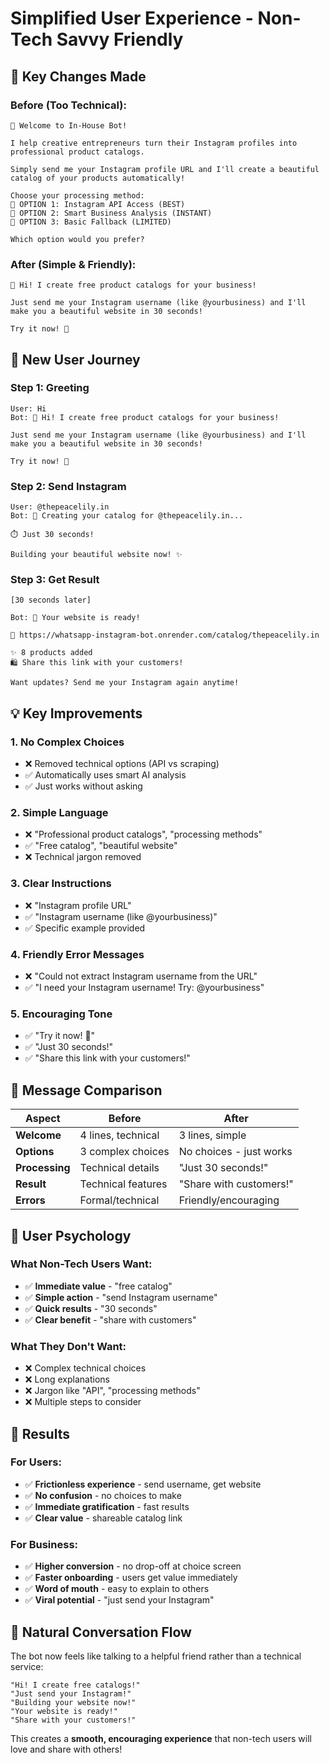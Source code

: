 # Simplified User Experience - Non-Tech Savvy Friendly

## 🎯 **Key Changes Made**

### **Before (Too Technical):**
```
🎉 Welcome to In-House Bot!

I help creative entrepreneurs turn their Instagram profiles into professional product catalogs.

Simply send me your Instagram profile URL and I'll create a beautiful catalog of your products automatically!

Choose your processing method:
🔐 OPTION 1: Instagram API Access (BEST)
🧠 OPTION 2: Smart Business Analysis (INSTANT)
📱 OPTION 3: Basic Fallback (LIMITED)

Which option would you prefer?
```

### **After (Simple & Friendly):**
```
🎉 Hi! I create free product catalogs for your business!

Just send me your Instagram username (like @yourbusiness) and I'll make you a beautiful website in 30 seconds! 

Try it now! 📸
```

## 🚀 **New User Journey**

### **Step 1: Greeting**
```
User: Hi
Bot: 🎉 Hi! I create free product catalogs for your business!

Just send me your Instagram username (like @yourbusiness) and I'll make you a beautiful website in 30 seconds! 

Try it now! 📸
```

### **Step 2: Send Instagram**
```
User: @thepeacelily.in
Bot: 🚀 Creating your catalog for @thepeacelily.in...

⏱️ Just 30 seconds! 

Building your beautiful website now! ✨
```

### **Step 3: Get Result**
```
[30 seconds later]

Bot: 🎉 Your website is ready!

📱 https://whatsapp-instagram-bot.onrender.com/catalog/thepeacelily.in

✨ 8 products added
🛍️ Share this link with your customers!

Want updates? Send me your Instagram again anytime!
```

## 💡 **Key Improvements**

### **1. No Complex Choices**
- ❌ Removed technical options (API vs scraping)
- ✅ Automatically uses smart AI analysis
- ✅ Just works without asking

### **2. Simple Language**
- ❌ "Professional product catalogs", "processing methods"
- ✅ "Free catalog", "beautiful website"
- ❌ Technical jargon removed

### **3. Clear Instructions**
- ❌ "Instagram profile URL" 
- ✅ "Instagram username (like @yourbusiness)"
- ✅ Specific example provided

### **4. Friendly Error Messages**
- ❌ "Could not extract Instagram username from the URL"
- ✅ "I need your Instagram username! Try: @yourbusiness"

### **5. Encouraging Tone**
- ✅ "Try it now! 📸"
- ✅ "Just 30 seconds!"
- ✅ "Share this link with your customers!"

## 📱 **Message Comparison**

| Aspect | Before | After |
|--------|---------|-------|
| **Welcome** | 4 lines, technical | 3 lines, simple |
| **Options** | 3 complex choices | No choices - just works |
| **Processing** | Technical details | "Just 30 seconds!" |
| **Result** | Technical features | "Share with customers!" |
| **Errors** | Formal/technical | Friendly/encouraging |

## 🎯 **User Psychology**

### **What Non-Tech Users Want:**
- ✅ **Immediate value** - "free catalog"
- ✅ **Simple action** - "send Instagram username"
- ✅ **Quick results** - "30 seconds"
- ✅ **Clear benefit** - "share with customers"

### **What They Don't Want:**
- ❌ Complex technical choices
- ❌ Long explanations
- ❌ Jargon like "API", "processing methods"
- ❌ Multiple steps to consider

## 🚀 **Results**

### **For Users:**
- ✅ **Frictionless experience** - send username, get website
- ✅ **No confusion** - no choices to make
- ✅ **Immediate gratification** - fast results
- ✅ **Clear value** - shareable catalog link

### **For Business:**
- ✅ **Higher conversion** - no drop-off at choice screen
- ✅ **Faster onboarding** - users get value immediately
- ✅ **Word of mouth** - easy to explain to others
- ✅ **Viral potential** - "just send your Instagram"

## 💬 **Natural Conversation Flow**

The bot now feels like talking to a helpful friend rather than a technical service:

```
"Hi! I create free catalogs!"
"Just send your Instagram!"
"Building your website now!"
"Your website is ready!"
"Share with your customers!"
```

This creates a **smooth, encouraging experience** that non-tech users will love and share with others!